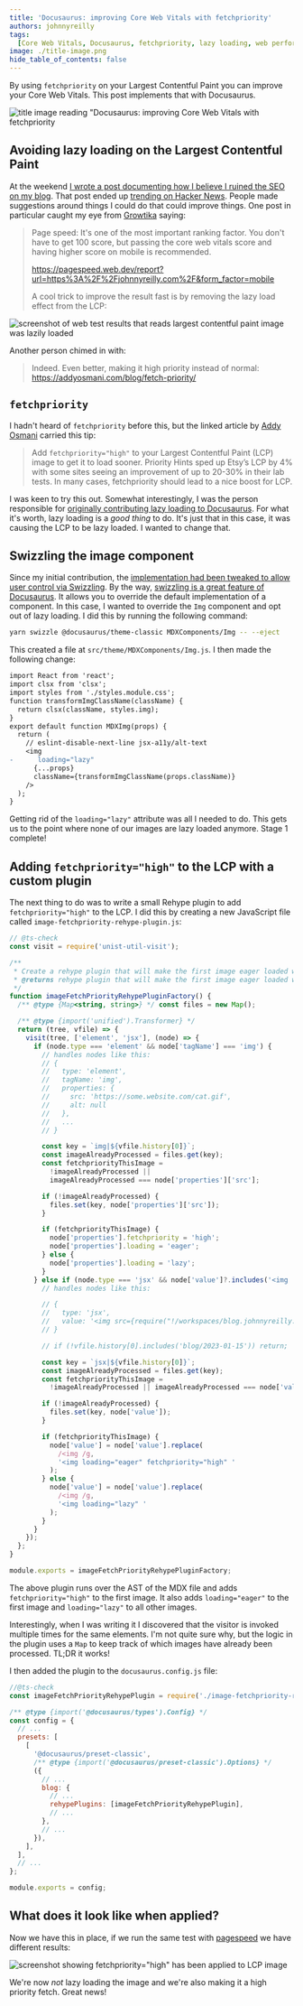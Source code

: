 ```yaml
---
title: 'Docusaurus: improving Core Web Vitals with fetchpriority'
authors: johnnyreilly
tags:
  [Core Web Vitals, Docusaurus, fetchpriority, lazy loading, web performance]
image: ./title-image.png
hide_table_of_contents: false
---
```


By using `fetchpriority` on your Largest Contentful Paint you can improve your Core Web Vitals. This post implements that with Docusaurus.

![title image reading "Docusaurus: improving Core Web Vitals with fetchpriority](title-image.png)

## Avoiding lazy loading on the Largest Contentful Paint

At the weekend [I wrote a post documenting how I believe I ruined the SEO on my blog](../2023-01-15-how-i-ruined-my-seo/index.md). That post ended up [trending on Hacker News](https://news.ycombinator.com/item?id=34389421). People made suggestions around things I could do that could improve things. One post in particular caught my eye from [Growtika](https://twitter.com/growtika) saying:

> Page speed: It's one of the most important ranking factor. You don't have to get 100 score, but passing the core web vitals score and having higher score on mobile is recommended.
>
> https://pagespeed.web.dev/report?url=https%3A%2F%2Fjohnnyreilly.com%2F&form_factor=mobile
>
> A cool trick to improve the result fast is by removing the lazy load effect from the LCP:

![screenshot of web test results that reads largest contentful paint image was lazily loaded ](screenshot-largest-contentful-paint-image-lazy-loaded.png)

Another person chimed in with:

> Indeed. Even better, making it high priority instead of normal: https://addyosmani.com/blog/fetch-priority/

## `fetchpriority`

I hadn't heard of `fetchpriority` before this, but the linked article by [Addy Osmani](https://addyosmani.com) carried this tip:

> Add `fetchpriority="high"` to your Largest Contentful Paint (LCP) image to get it to load sooner. Priority Hints sped up Etsy’s LCP by 4% with some sites seeing an improvement of up to 20-30% in their lab tests. In many cases, fetchpriority should lead to a nice boost for LCP.

I was keen to try this out. Somewhat interestingly, I was the person responsible for [originally contributing lazy loading to Docusaurus](https://github.com/facebook/docusaurus/pull/6598). For what it's worth, lazy loading is a _good thing_ to do. It's just that in this case, it was causing the LCP to be lazy loaded. I wanted to change that.

## Swizzling the image component

Since my initial contribution, the [implementation had been tweaked to allow user control via Swizzling](https://github.com/facebook/docusaurus/pull/6990). By the way, [swizzling is a great feature of Docusaurus](https://docusaurus.io/docs/swizzling). It allows you to override the default implementation of a component. In this case, I wanted to override the `Img` component and opt out of lazy loading. I did this by running the following command:

```bash
yarn swizzle @docusaurus/theme-classic MDXComponents/Img -- --eject
```

This created a file at `src/theme/MDXComponents/Img.js`. I then made the following change:

```diff
import React from 'react';
import clsx from 'clsx';
import styles from './styles.module.css';
function transformImgClassName(className) {
  return clsx(className, styles.img);
}
export default function MDXImg(props) {
  return (
    // eslint-disable-next-line jsx-a11y/alt-text
    <img
-      loading="lazy"
      {...props}
      className={transformImgClassName(props.className)}
    />
  );
}
```

Getting rid of the `loading="lazy"` attribute was all I needed to do. This gets us to the point where none of our images are lazy loaded anymore. Stage 1 complete!

## Adding `fetchpriority="high"` to the LCP with a custom plugin

The next thing to do was to write a small Rehype plugin to add `fetchpriority="high"` to the LCP. I did this by creating a new JavaScript file called `image-fetchpriority-rehype-plugin.js`:

```js
// @ts-check
const visit = require('unist-util-visit');

/**
 * Create a rehype plugin that will make the first image eager loaded with fetchpriority="high" and lazy load all other images
 * @returns rehype plugin that will make the first image eager loaded with fetchpriority="high" and lazy load all other images
 */
function imageFetchPriorityRehypePluginFactory() {
  /** @type {Map<string, string>} */ const files = new Map();

  /** @type {import('unified').Transformer} */
  return (tree, vfile) => {
    visit(tree, ['element', 'jsx'], (node) => {
      if (node.type === 'element' && node['tagName'] === 'img') {
        // handles nodes like this:
        // {
        //   type: 'element',
        //   tagName: 'img',
        //   properties: {
        //     src: 'https://some.website.com/cat.gif',
        //     alt: null
        //   },
        //   ...
        // }

        const key = `img|${vfile.history[0]}`;
        const imageAlreadyProcessed = files.get(key);
        const fetchpriorityThisImage =
          !imageAlreadyProcessed ||
          imageAlreadyProcessed === node['properties']['src'];

        if (!imageAlreadyProcessed) {
          files.set(key, node['properties']['src']);
        }

        if (fetchpriorityThisImage) {
          node['properties'].fetchpriority = 'high';
          node['properties'].loading = 'eager';
        } else {
          node['properties'].loading = 'lazy';
        }
      } else if (node.type === 'jsx' && node['value']?.includes('<img ')) {
        // handles nodes like this:

        // {
        //   type: 'jsx',
        //   value: '<img src={require("!/workspaces/blog.johnnyreilly.com/blog-website/node_modules/url-loader/dist/cjs.js?limit=10000&name=assets/images/[name]-[hash].[ext]&fallback=/workspaces/blog.johnnyreilly.com/blog-website/node_modules/file-loader/dist/cjs.js!./bower-with-the-long-paths.png").default} width="640" height="497" />'
        // }

        // if (!vfile.history[0].includes('blog/2023-01-15')) return;

        const key = `jsx|${vfile.history[0]}`;
        const imageAlreadyProcessed = files.get(key);
        const fetchpriorityThisImage =
          !imageAlreadyProcessed || imageAlreadyProcessed === node['value'];

        if (!imageAlreadyProcessed) {
          files.set(key, node['value']);
        }

        if (fetchpriorityThisImage) {
          node['value'] = node['value'].replace(
            /<img /g,
            '<img loading="eager" fetchpriority="high" '
          );
        } else {
          node['value'] = node['value'].replace(
            /<img /g,
            '<img loading="lazy" '
          );
        }
      }
    });
  };
}

module.exports = imageFetchPriorityRehypePluginFactory;
```

The above plugin runs over the AST of the MDX file and adds `fetchpriority="high"` to the first image. It also adds `loading="eager"` to the first image and `loading="lazy"` to all other images.

Interestingly, when I was writing it I discovered that the visitor is invoked multiple times for the same elements. I'm not quite sure why, but the logic in the plugin uses a `Map` to keep track of which images have already been processed. TL;DR it works!

I then added the plugin to the `docusaurus.config.js` file:

```js
//@ts-check
const imageFetchPriorityRehypePlugin = require('./image-fetchpriority-rehype-plugin');

/** @type {import('@docusaurus/types').Config} */
const config = {
  // ...
  presets: [
    [
      '@docusaurus/preset-classic',
      /** @type {import('@docusaurus/preset-classic').Options} */
      ({
        // ...
        blog: {
          // ...
          rehypePlugins: [imageFetchPriorityRehypePlugin],
          // ...
        },
        // ...
      }),
    ],
  ],
  // ...
};

module.exports = config;
```

## What does it look like when applied?

Now we have this in place, if we run the same test with [pagespeed](https://pagespeed.web.dev/) we have different results:

![screenshot showing fetchpriority="high" has been applied to LCP image](screenshot-largest-contentful-paint-image-fetchpriority.png)

We're now _not_ lazy loading the image and we're also making it a high priority fetch. Great news!
